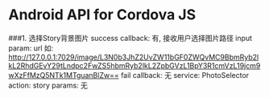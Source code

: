 Android API for Cordova JS
===

###1. 选择Story背景图片
    success callback: 有, 接收用户选择图片路径
                      input param: url   如: http://127.0.0.1:7029/image/L3N0b3JhZ2UvZW11bGF0ZWQvMC9BbmRyb2lkL2RhdGEvY29tLndpc2FwZS5hbmRyb2lkL2ZpbGVzL1BpY3R1cmVzL19jcm9wXzFfMzQ5NTk1MTguanBlZw==
       fail callback: 无
             service: PhotoSelector
              action: story
              params: 无